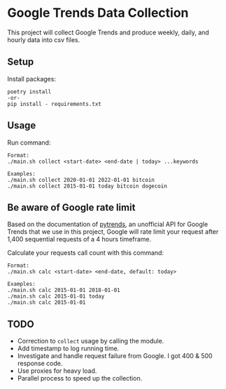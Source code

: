 # Google Trends Data Collection

This project will collect Google Trends and produce weekly, daily, and hourly data into csv files.


## Setup

Install packages:
```
poetry install
-or-
pip install - requirements.txt
```


## Usage

Run command:
```
Format:
./main.sh collect <start-date> <end-date | today> ...keywords

Examples:
./main.sh collect 2020-01-01 2022-01-01 bitcoin
./main.sh collect 2015-01-01 today bitcoin dogecoin
```


## Be aware of Google rate limit

Based on the documentation of [pytrends](https://github.com/GeneralMills/pytrends#caveats), an unofficial API for Google Trends that we use in this project, Google will rate limit your request after 1,400 sequential requests of a 4 hours timeframe.

Calculate your requests call count with this command:
```
Format:
./main.sh calc <start-date> <end-date, default: today>

Examples:
./main.sh calc 2015-01-01 2018-01-01
./main.sh calc 2015-01-01 today
./main.sh calc 2015-01-01
```


## TODO
- Correction to `collect` usage by calling the module.
- Add timestamp to log running time.
- Investigate and handle request failure from Google. I got 400 & 500 response code.
- Use proxies for heavy load.
- Parallel process to speed up the collection.
